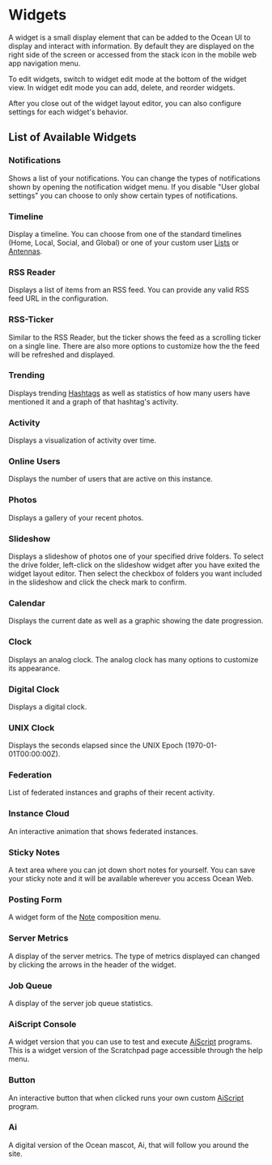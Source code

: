 # Widgets

A widget is a small display element that can be added to the Ocean UI to display and interact with information.
By default they are displayed on the right side of the screen or accessed from the stack icon in the mobile web app navigation menu.

To edit widgets, switch to widget edit mode at the bottom of the widget view. In widget edit mode you can add, delete, and reorder widgets.

After you close out of the widget layout editor, you can also configure settings for each widget's behavior.

## List of Available Widgets

### Notifications

Shows a list of your notifications. You can change the types of notifications shown by opening the notification widget menu. If you disable "User global settings" you can choose to only show certain types of notifications.

### Timeline

Display a timeline. You can choose from one of the standard timelines (Home, Local, Social, and Global) or one of your custom user [Lists](./list.md) or [Antennas](./antenna.md).

### RSS Reader

Displays a list of items from an RSS feed. You can provide any valid RSS feed URL in the configuration.

### RSS-Ticker

Similar to the RSS Reader, but the ticker shows the feed as a scrolling ticker on a single line. There are also more options to customize how the the feed will be refreshed and displayed.

### Trending

Displays trending [Hashtags](./hashtag.md) as well as statistics of how many users have mentioned it and a graph of that hashtag's activity.

### Activity

Displays a visualization of activity over time.

### Online Users

Displays the number of users that are active on this instance.

### Photos

Displays a gallery of your recent photos.

### Slideshow

Displays a slideshow of photos one of your specified drive folders. To select the drive folder, left-click on the slideshow widget after you have exited the widget layout editor. Then select the checkbox of folders you want included in the slideshow and click the check mark to confirm.

### Calendar

Displays the current date as well as a graphic showing the date progression.

### Clock

Displays an analog clock. The analog clock has many options to customize its appearance.

### Digital Clock

Displays a digital clock.

### UNIX Clock

Displays the seconds elapsed since the UNIX Epoch (1970-01-01T00:00:00Z).

### Federation

List of federated instances and graphs of their recent activity.

### Instance Cloud

An interactive animation that shows federated instances.

### Sticky Notes

A text area where you can jot down short notes for yourself. You can save your sticky note and it will be available wherever you access Ocean Web.

### Posting Form

A widget form of the [Note](./note.md) composition menu.

### Server Metrics

A display of the server metrics. The type of metrics displayed can changed by clicking the arrows in the header of the widget.

### Job Queue

A display of the server job queue statistics.

### AiScript Console

A widget version that you can use to test and execute [AiScript](../advanced/aiscript.md) programs. This is a widget version of the Scratchpad page accessible through the help menu.

### Button

An interactive button that when clicked runs your own custom [AiScript](../advanced/aiscript.md) program.

### Ai

A digital version of the Ocean mascot, Ai, that will follow you around the site.
